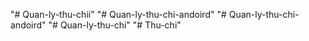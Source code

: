 "# Quan-ly-thu-chii" 
"# Quan-ly-thu-chi-andoird" 
"# Quan-ly-thu-chi-andoird" 
"# Quan-ly-thu-chi" 
"# Thu-chi" 

